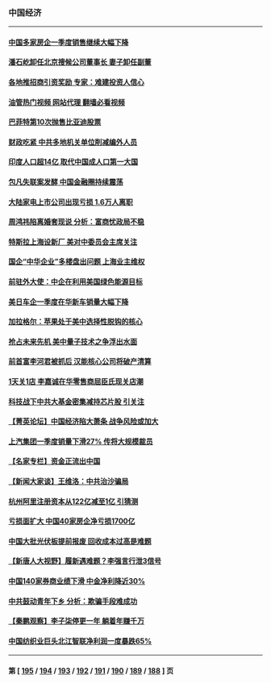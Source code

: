 ### 中国经济
---
#### [中国多家房企一季度销售继续大幅下降](../../pages/ncid283/n13970756.md?04120845) 
#### [潘石屹卸任北京搜候公司董事长 妻子卸任副董](../../pages/ncid283/n13970687.md?04120845) 
#### [各地推招商引资奖励 专家：难建投资人信心](../../pages/ncid283/n13970371.md?04120845) 
#### [油管热门视频 网站代理 翻墙必看视频](http://138.2.39.72:81/youtube.html?epic-marker?04120845)
#### [巴菲特第10次抛售比亚迪股票](../../pages/ncid283/n13970661.md?04120845) 
#### [财政吃紧 中共多地机关单位削减编外人员](../../pages/ncid283/n13970364.md?04120845) 
#### [印度人口超14亿 取代中国成人口第一大国](../../pages/ncid283/n13970434.md?04120845) 
#### [包凡失联案发酵 中国金融圈持续震荡](../../pages/ncid283/n13970306.md?04120845) 
#### [大陆家电上市公司出现亏损 1.6万人离职](../../pages/ncid283/n13970213.md?04120845) 
#### [周鸿祎陷离婚套现说 分析：富商忧政局不稳](../../pages/ncid283/n13970112.md?04120845) 
#### [特斯拉上海设新厂 美对中委员会主席关注](../../pages/ncid283/n13970120.md?04120845) 
#### [国企“中华企业”多楼盘出问题 上海业主维权](../../pages/ncid283/n13969760.md?04120845) 
#### [前驻外大使：中企在利用美国绿色能源目标](../../pages/ncid283/n13969863.md?04120845) 
#### [美日车企一季度在华新车销量大幅下降](../../pages/ncid283/n13969149.md?04120845) 
#### [加拉格尔：苹果处于美中选择性脱钩的核心](../../pages/ncid283/n13968602.md?04120845) 
#### [抢占未来先机 美中量子技术之争浮出水面](../../pages/ncid283/n13967804.md?04120845) 
#### [前首富李河君被抓后 汉能核心公司将破产清算](../../pages/ncid283/n13968422.md?04120845) 
#### [1天关1店 李嘉诚在华零售商屈臣氏现关店潮](../../pages/ncid283/n13968410.md?04120845) 
#### [科技战下中共大基金密集减持芯片股 引关注](../../pages/ncid283/n13967792.md?04120845) 
#### [【菁英论坛】中国经济陷大萧条 战争风险或加大](../../pages/ncid283/n13967749.md?04120845) 
#### [上汽集团一季度销量下滑27% 传将大规模裁员](../../pages/ncid283/n13967750.md?04120845) 
#### [【名家专栏】资金正流出中国](../../pages/ncid283/n13965018.md?04120845) 
#### [【新闻大家谈】王维洛：中共治沙骗局](../../pages/ncid283/n13967541.md?04120845) 
#### [杭州阿里注册资本从122亿减至1亿 引猜测](../../pages/ncid283/n13967393.md?04120845) 
#### [亏损面扩大 中国40家房企净亏损1700亿](../../pages/ncid283/n13966935.md?04120845) 
#### [中国大批光伏板提前报废 回收成本过高是难题](../../pages/ncid283/n13966896.md?04120845) 
#### [【新唐人大视野】履新遇难题？李强言行泄3信号](../../pages/ncid283/n13966869.md?04120845) 
#### [中国140家券商业绩下滑 中金净利降近30%](../../pages/ncid283/n13966879.md?04120845) 
#### [中共鼓动青年下乡 分析：欺骗手段难成功](../../pages/ncid283/n13966476.md?04120845) 
#### [【秦鹏观察】李子柒停更一年 躺着年赚千万](../../pages/ncid283/n13965961.md?04120845) 
#### [中国纺织业巨头北江智联净利润一度暴跌65%](../../pages/ncid283/n13966018.md?04120845) 

---
#### 第 [ [195](./195.md?04120845) / [194](./194.md?04120845) / [193](./193.md?04120845) / [192](./192.md?04120845) / [191](./191.md?04120845) / [190](./190.md?04120845) / [189](./189.md?04120845) / [188](./188.md?04120845) ] 页
